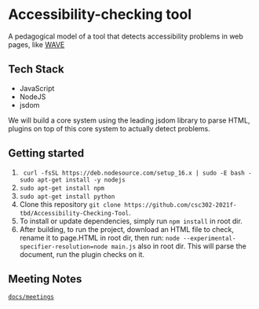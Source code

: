 # Accessibility-checking tool

A pedagogical model of a tool that detects accessibility problems in web pages, like [WAVE](https://wave.webaim.org/.)

## Tech Stack
- JavaScript
- NodeJS
- jsdom

We will build a core system using the leading jsdom library to parse HTML, 
plugins on top of this core system to actually detect problems.

## Getting started

1. ` curl -fsSL https://deb.nodesource.com/setup_16.x | sudo -E bash -
sudo apt-get install -y nodejs`
1. `sudo apt-get install npm`
2. `sudo apt-get install python`
3. Clone this repository `git clone https://github.com/csc302-2021f-tbd/Accessibility-Checking-Tool`.
4. To install or update dependencies, simply run `npm install` in root dir.
5. After building, to run the project, download an HTML file to check, rename it to page.HTML in root dir, then run:
   `node --experimental-specifier-resolution=node main.js` also in root dir.
   This will parse the document, run the plugin checks on it.


## Meeting Notes
[`docs/meetings`](https://github.com/csc302-2021f-tbd/Accessibility-Checking-Tool/tree/main/docs/meetings)
